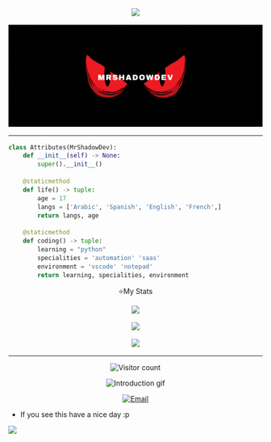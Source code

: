<p align="center"><img src="https://readme-typing-svg.demolab.com?font=Fira+Code&size=21&duration=1000&pause=1000&color=B627B3&center=true&vCenter=true&random=true&width=435&lines=Hi%2C+I'm+MrSh4dow;A+little+Python+programmer"></a></p>
<!-- Header -->
<p align="center">
    <img src="https://raw.githubusercontent.com/MrShadowDev/MrShadowDev/main/banner.gif" alt="MrShadowDev banner">
</p>

-----

```py
class Attributes(MrShadowDev):
    def __init__(self) -> None:
        super().__init__()
        
    @staticmethod
    def life() -> tuple:
        age = 17
        langs = ['Arabic', 'Spanish', 'English', 'French',]
        return langs, age

    @staticmethod
    def coding() -> tuple:
        learning = "python"
        specialities = 'automation' 'saas'
        environment = 'vscode' 'notepad'
        return learning, specialities, environment
 ```

<p align="center">⭐My Stats</p>

<p align="center">
 <img src="https://streak-stats.demolab.com?user=MrShadowDev&theme=shadow-purple&border_radius=15&date_format=M%20j%5B%2C%20Y%5D"/>

<p align="center">
 <img src="https://github-readme-stats-eight-theta.vercel.app/api/top-langs/?username=MrShadowDev&layout=compact&langs_count=8&theme=nightowl&locale=en"/>
<p align="center">
    <img src="https://github-readme-activity-graph.vercel.app/graph?username=MrShadowDev&theme=modern-lilac"/>

-----
<!-- Visitor Counter -->
<p align="center">
    <img src="https://profile-counter.glitch.me/{MrShadowDev}/count.svg" alt="Visitor count">
</p>

<!-- Introduction -->
<p align="center">
    <img src="https://raw.githubusercontent.com/MrShadowDev/MrShadowDev/main/introduction.gif" alt="Introduction gif">
</p>

<!-- Contact Information -->
<p align="center">
    <a href="mailto:mrsh4dow@evilmail.to" target="_blank" rel="noopener noreferrer"><img src="https://img.shields.io/badge/Email-mrshadowdev%40evilmail.to-000000?style=for-the-badge&logo=gmail&logoColor=white" alt="Email"></a>
</p>

* If you see this have a nice day :p

![](https://raw.githubusercontent.com/Trilokia/Trilokia/379277808c61ef204768a61bbc5d25bc7798ccf1/bottom_header.svg)
